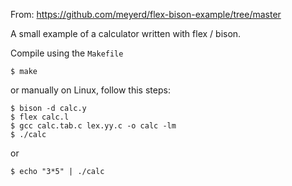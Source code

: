 From: https://github.com/meyerd/flex-bison-example/tree/master


A small example of a calculator written with flex / bison.

Compile using the `Makefile` 

    $ make

or manually on Linux, follow this steps:

    $ bison -d calc.y
    $ flex calc.l
    $ gcc calc.tab.c lex.yy.c -o calc -lm
    $ ./calc

or

    $ echo "3*5" | ./calc
